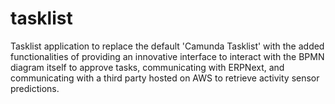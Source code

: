 # tasklist
 Tasklist application to replace the default 'Camunda Tasklist' with the added functionalities of providing an innovative interface to interact with the BPMN diagram itself to approve tasks, communicating with ERPNext, and communicating with a third party hosted on AWS to retrieve activity sensor predictions.
